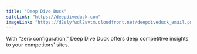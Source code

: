 ```yaml
---
title: "Deep Dive Duck"
siteLink: "https://deepdiveduck.com"
imageLink: "https://d2elyfwdl2svtm.cloudfront.net/deepdiveduck_email.png"
---
```


With "zero configuration," Deep Dive Duck offers deep competitive insights to your competitors' sites.
